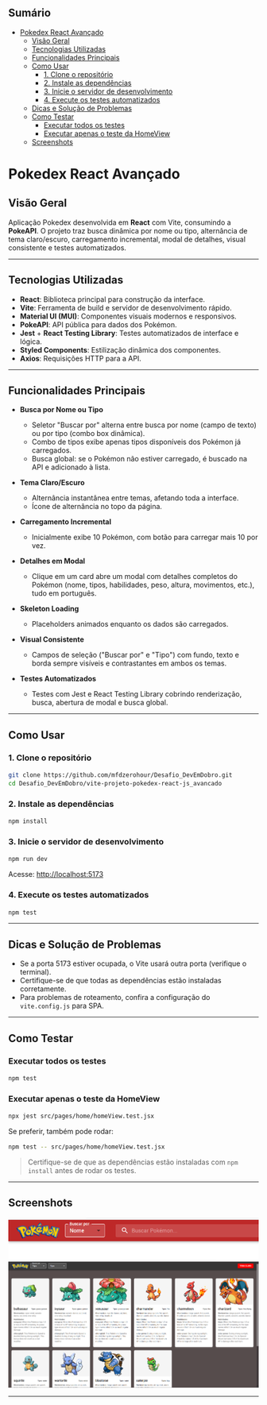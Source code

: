 ## Sumário

- [Pokedex React Avançado](#pokedex-react-avançado)
  - [Visão Geral](#visão-geral)
  - [Tecnologias Utilizadas](#tecnologias-utilizadas)
  - [Funcionalidades Principais](#funcionalidades-principais)
  - [Como Usar](#como-usar)
    - [1. Clone o repositório](#1-clone-o-repositório)
    - [2. Instale as dependências](#2-instale-as-dependências)
    - [3. Inicie o servidor de desenvolvimento](#3-inicie-o-servidor-de-desenvolvimento)
    - [4. Execute os testes automatizados](#4-execute-os-testes-automatizados)
  - [Dicas e Solução de Problemas](#dicas-e-solução-de-problemas)
  - [Como Testar](#como-testar)
    - [Executar todos os testes](#executar-todos-os-testes)
    - [Executar apenas o teste da HomeView](#executar-apenas-o-teste-da-homeview)
  - [Screenshots](#screenshots)

# Pokedex React Avançado

## Visão Geral

Aplicação Pokedex desenvolvida em **React** com Vite, consumindo a **PokeAPI**. O projeto traz busca dinâmica por nome ou tipo, alternância de tema claro/escuro, carregamento incremental, modal de detalhes, visual consistente e testes automatizados.

---

## Tecnologias Utilizadas

-   **React**: Biblioteca principal para construção da interface.
-   **Vite**: Ferramenta de build e servidor de desenvolvimento rápido.
-   **Material UI (MUI)**: Componentes visuais modernos e responsivos.
-   **PokeAPI**: API pública para dados dos Pokémon.
-   **Jest** + **React Testing Library**: Testes automatizados de interface e lógica.
-   **Styled Components**: Estilização dinâmica dos componentes.
-   **Axios**: Requisições HTTP para a API.

---

## Funcionalidades Principais

-   **Busca por Nome ou Tipo**

    -   Seletor "Buscar por" alterna entre busca por nome (campo de texto) ou por tipo (combo box dinâmica).
    -   Combo de tipos exibe apenas tipos disponíveis dos Pokémon já carregados.
    -   Busca global: se o Pokémon não estiver carregado, é buscado na API e adicionado à lista.

-   **Tema Claro/Escuro**

    -   Alternância instantânea entre temas, afetando toda a interface.
    -   Ícone de alternância no topo da página.

-   **Carregamento Incremental**

    -   Inicialmente exibe 10 Pokémon, com botão para carregar mais 10 por vez.

-   **Detalhes em Modal**

    -   Clique em um card abre um modal com detalhes completos do Pokémon (nome, tipos, habilidades, peso, altura, movimentos, etc.), tudo em português.

-   **Skeleton Loading**

    -   Placeholders animados enquanto os dados são carregados.

-   **Visual Consistente**

    -   Campos de seleção ("Buscar por" e "Tipo") com fundo, texto e borda sempre visíveis e contrastantes em ambos os temas.

-   **Testes Automatizados**
    -   Testes com Jest e React Testing Library cobrindo renderização, busca, abertura de modal e busca global.

---

## Como Usar

### 1. Clone o repositório

```sh
git clone https://github.com/mfdzerohour/Desafio_DevEmDobro.git
cd Desafio_DevEmDobro/vite-projeto-pokedex-react-js_avancado
```

### 2. Instale as dependências

```sh
npm install
```

### 3. Inicie o servidor de desenvolvimento

```sh
npm run dev
```

Acesse: [http://localhost:5173](http://localhost:5173)

### 4. Execute os testes automatizados

```sh
npm test
```

---

## Dicas e Solução de Problemas

-   Se a porta 5173 estiver ocupada, o Vite usará outra porta (verifique o terminal).
-   Certifique-se de que todas as dependências estão instaladas corretamente.
-   Para problemas de roteamento, confira a configuração do `vite.config.js` para SPA.

---

## Como Testar

### Executar todos os testes

```sh
npm test
```

### Executar apenas o teste da HomeView

```sh
npx jest src/pages/home/homeView.test.jsx
```

Se preferir, também pode rodar:

```sh
npm test -- src/pages/home/homeView.test.jsx
```

> Certifique-se de que as dependências estão instaladas com `npm install` antes de rodar os testes.

---

## Screenshots

![Busca por nome](./src/images/find_pokemon.png)
![Tema escuro](./src/images/desktop-screenshot.png)

---
